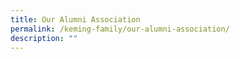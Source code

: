 ```yaml
---
title: Our Alumni Association
permalink: /keming-family/our-alumni-association/
description: ""
---
```

